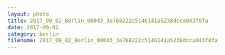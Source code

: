```yaml
---
layout: photo
title: 2017_09_02_Berlin_00043_3e768222c5146141a5238dcca043f8fa
date: 2017-09-02
category: berlin
filename: 2017_09_02_Berlin_00043_3e768222c5146141a5238dcca043f8fa
---
```


